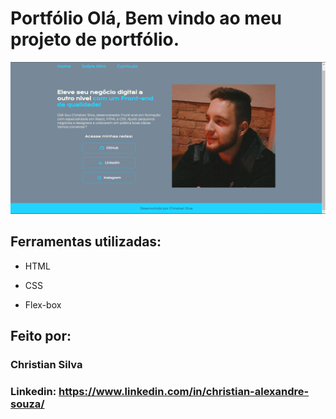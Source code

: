 
# Portfólio Olá, Bem vindo ao meu projeto de portfólio.

![image](https://raw.githubusercontent.com/ChristianAlexandreSilva/portfolio/main/screenshoot.png)

## Ferramentas utilizadas:

* HTML

* CSS

* Flex-box

## Feito por:

### Christian Silva

### Linkedin: https://www.linkedin.com/in/christian-alexandre-souza/

